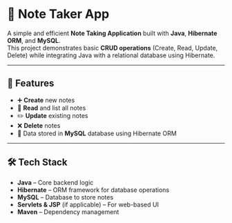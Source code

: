 # 📝 Note Taker App

A simple and efficient **Note Taking Application** built with **Java**, **Hibernate ORM**, and **MySQL**.  
This project demonstrates basic **CRUD operations** (Create, Read, Update, Delete) while integrating Java with a relational database using Hibernate.

---

## 🚀 Features
- ➕ **Create** new notes
- 📖 **Read** and list all notes
- ✏️ **Update** existing notes
- ❌ **Delete** notes
- 💾 Data stored in **MySQL** database using Hibernate ORM

---

## 🛠 Tech Stack
- **Java** – Core backend logic
- **Hibernate** – ORM framework for database operations
- **MySQL** – Database to store notes
- **Servlets & JSP** (if applicable) – For web-based UI
- **Maven** – Dependency management
